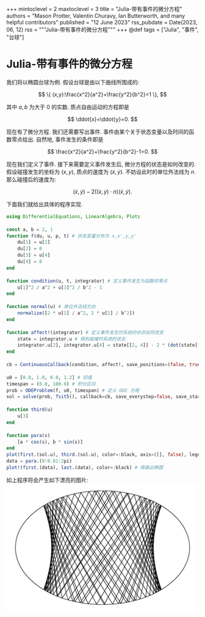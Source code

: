 +++
mintoclevel = 2
maxtoclevel = 3
title = "Julia-带有事件的微分方程"
authors = "Mason Protter, Valentin Churavy, Ian Butterworth, and many helpful contributors"
published = "12 June 2023"
rss_pubdate = Date(2023, 06, 12)
rss = """Julia-带有事件的微分方程"""
+++
@def tags = ["Julia", "事件", "台球"]

# Julia-带有事件的微分方程

我们将以椭圆台球为例. 假设台球是由以下曲线所围成的: 

$$ \{ (x,y):\frac{x^2}{a^2}+\frac{y^2}{b^2}=1 \}, $$

其中 $a,b$ 为大于 $0$ 的实数.
质点自由运动的方程即是 

$$ \ddot{x}=\ddot{y}=0. $$

现在有了微分方程. 我们还需要写出事件. 事件由某个关于状态变量以及时间的函数零点给出. 自然地, 事件发生的条件即是

$$ \frac{x^2}{a^2}+\frac{y^2}{b^2}-1=0. $$

现在我们定义了事件. 接下来需要定义事件发生后, 微分方程的状态是如何改变的. 假设碰撞发生的坐标为 $(x,y)$, 质点的速度为 $(\dot{x},\dot{y})$. 不妨设此时的单位外法线为 $n$. 那么碰撞后的速度为:

$$ (\dot{x},\dot{y})-2 \big((\dot{x},\dot{y}) \cdot n \big) (\dot{x},\dot{y}). $$

下面我们就给出具体的程序实现.
```julia
using DifferentialEquations, LinearAlgebra, Plots

const a, b = 2, 1
function f(du, u, p, t) # 状态变量分布为 x,x',y,y'
    du[1] = u[2]
    du[2] = 0
    du[3] = u[4]
    du[4] = 0
end

function condition(u, t, integrator) # 定义事件发生为函数的零点
    u[1]^2 / a^2 + u[3]^2 / b^2 - 1
end

function normal(u) # 单位外法线方向
    normalize([2 * u[1] / a^2, 2 * u[2] / b^2])
end

function affect!(integrator) # 定义事件发生时系统的状态如何改变
    state = integrator.u # 得到碰撞时系统的状态
    integrator.u[2], integrator.u[4] = state[[2, 4]] - 2 * (dot(state[[2, 4]], normal(state[[1, 3]]))) * normal(state[[1, 3]])
end

cb = ContinuousCallback(condition, affect!, save_positions=(false, true)) # save_positions 第一个问是否保持事件发生前的状态, 第二个问是否保存事件发生后的状态

u0 = [0.0, 1.0, 0.0, 1.2] # 初值
timespan = (0.0, 100.0) # 积分区间
prob = ODEProblem(f, u0, timespan) # 定义 ODE 方程
sol = solve(prob, Tsit5(), callback=cb, save_everystep=false, save_start=false, save_end=false) # 求解事件的 ODE 方程, 不保存任一个积分点, 这样只有事件发生时的状态得到储存

function third(u)
    u[3]
end

function para(s)
    [a * cos(s), b * sin(s)]
end
plot(first.(sol.u), third.(sol.u), color=:black, axis=([], false), legend=false) # 画出质点轨迹
data = para.(0:0.01:2pi)
plot!(first.(data), last.(data), color=:black) # 再画出椭圆
```
如上程序将会产生如下漂亮的图片:
![椭圆台球的轨迹](/files/plot_billiard.png)
